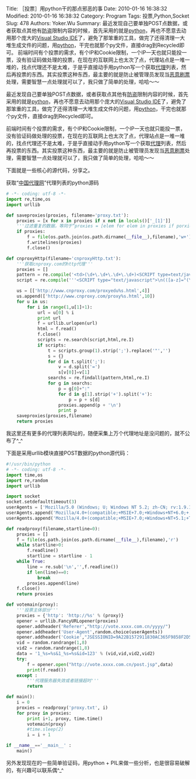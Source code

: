 ﻿Title: ［投票］用python干的那点邪恶的事
Date: 2010-01-16 16:38:32
Modified: 2010-01-16 16:38:32
Category: Program
Tags: 投票,Python,Socket
Slug: 478
Authors: Yoker.Wu
Summary: 
    最近发现自己要单独POST点数据，或者获取点其他有[防盗](http://www.google.com/search?hl=zh-CN&q=%E9%98%B2%E7%9B%97%E9%93%BE&client=pub-9809305251274649)限制内容的时候，首先采用的就是[python](http://www.python.org/)，再也不愿意去动用那个庞大的[Visual Studio IDE](http://www.google.com/search?hl=zh-CN&q=Visual%20Studio%20IDE&client=pub-9809305251274649)了，避免了那笨重的工具，做完了还得清理一大堆生成文件的问题，用[python](http://www.python.org/)，干完也就那个py文件，直接drag到Recycled即可。
    前端时间有个投票的需求，有个IP和Cookie限制，一个IP一天也就只能投一票，没有验证码做处理的投票，在现在的互联网上也太次了点，代理站点是一堆一堆的，找点代理还不是太难，于是乎直接动手用python写一个获取[代理](http://www.google.com/search?hl=zh-CN&q=%E4%BB%A3%E7%90%86&client=pub-9809305251274649)列表，然后再投票的东西。其实投票这种东西，最主要的就是防止被管理员发现当[恶意刷票](http://www.google.com/search?hl=zh-CN&q=%E6%81%B6%E6%84%8F%E5%88%B7%E7%A5%A8&client=pub-9809305251274649)处理，需要智慧一点处理就可以了，我只做了简单的处理，哈哈～～


最近发现自己要单独POST点数据，或者获取点其他有[防盗](http://www.google.com/search?hl=zh-CN&q=%E9%98%B2%E7%9B%97%E9%93%BE&client=pub-9809305251274649)限制内容的时候，首先采用的就是[python](http://www.python.org/)，再也不愿意去动用那个庞大的[Visual Studio IDE](http://www.google.com/search?hl=zh-CN&q=Visual%20Studio%20IDE&client=pub-9809305251274649)了，避免了那笨重的工具，做完了还得清理一大堆生成文件的问题，用[python](http://www.python.org/)，干完也就那个py文件，直接drag到Recycled即可。

前端时间有个投票的需求，有个IP和Cookie限制，一个IP一天也就只能投一票，没有验证码做处理的投票，在现在的互联网上也太次了点，代理站点是一堆一堆的，找点代理还不是太难，于是乎直接动手用python写一个获取[代理](http://www.google.com/search?hl=zh-CN&q=%E4%BB%A3%E7%90%86&client=pub-9809305251274649)列表，然后再投票的东西。其实投票这种东西，最主要的就是防止被管理员发现当[恶意刷票](http://www.google.com/search?hl=zh-CN&q=%E6%81%B6%E6%84%8F%E5%88%B7%E7%A5%A8&client=pub-9809305251274649)处理，需要智慧一点处理就可以了，我只做了简单的处理，哈哈～～

下面就是一些核心的源代码，分享之。

获取“[中国代理网](http://www.cnproxy.com/)”代理列表的python源码

```python
# -*- coding: utf-8 -*-
import re,time,os
import urllib

def saveproxies(proxies, filename='proxy.txt'):
    proxies = [x for x in proxies if x not in locals()['_[1]']]
    '''过滤重复的数据，等同于“proxies = [elem for elem in proxies if porxies.count(elem) == 1]” '''
    if proxies:
        f = file(os.path.join(os.path.dirname(__file__),filename),'w+');
        f.writelines(proxies)
        f.close()

def cnproxyHttp(filename='cnproxyHttp.txt'):
    '''获取cnproxy.com的http代理'''
    proxies = []
    pattern = re.compile('<td>(\d+\.\d+\.\d+\.\d+)<SCRIPT type=text/javascript>document\.write\(":"((\+[a-z]){2,5})\)</SCRIPT></td>')
    script = re.compile('''<SCRIPT type="text/javascript">\n(([a-z]="(\d)";)+)</SCRIPT>''')

    us = [['http://www.cnproxy.com/proxyedu%s.html',4]]
    us.append(['http://www.cnproxy.com/proxy%s.html',10])
    for u in us:
        for i in range(1,u[1]+1):
            url = u[0] % i
            print url
            f = urllib.urlopen(url)
            html = f.read()
            f.close()
            scripts = re.search(script,html,re.I)
            if scripts:
                t = scripts.group(1).strip(';').replace('"','')
                s = {}
                for d in t.split(';'):
                    v = d.split('=')
                    s[v[0]]=v[1]
                searchs = re.findall(pattern,html,re.I)
                for g in searchs:
                    p = g[0]+":"
                    for d in g[1].strip('+').split('+'):
                        p = p + s[d]
                    proxies.append(p + '\n')
                    print p
    saveproxies(proxies,filename)
    return proxies
```

我这里还有更多的代理列表网址的，随便采集上万个代理地址是没问题的，就不公布了^_^

下面是采用urllib模块直接POST数据的python源代码：

```python
#!/usr/bin/python
# -*- coding: utf-8 -*-
import time,os
import re,random
import urllib

import socket
socket.setdefaulttimeout(3)
userAgents = ['Mozilla/5.0 (Windows; U; Windows NT 5.2; zh-CN; rv:1.9.1.5) Gecko/20091102 Firefox/3.5.5']
userAgents.append('Mozilla/4.0+(compatible;+MSIE+7.0;+Windows+NT+6.0;+.NET+CLR+3.0.04506;)')
userAgents.append('Mozilla/4.0+(compatible;+MSIE+7.0;+Windows+NT+5.1;+Trident/4.0;+.NET+CLR+2.0.50727;+yie8)')

def readproxy(filename,startline=0):
    proxies = []
    f = file(os.path.join(os.path.dirname(__file__),filename),'r')
    while startline>0:
        f.readline()
        startline = startline - 1
    while True:
        line = re.sub('\n','',f.readline())
        if len(line)==0:
            break
        proxies.append(line)
    f.close()
    return proxies

def votemain(proxy):
    '''投票主体部分'''
    proxies = {'http': 'http://%s' % (proxy)}
    opener = urllib.FancyURLopener(proxies)
    opener.addheader('Referer',"http://vote.xxxx.com.cn/yyyy/")
    opener.addheader('User-Agent',random.choice(userAgents))
    opener.addheader('Cookie',"JSESSIONID=9A22B1572911830AC365F9858F2D541D")
    vid = random.randrange(1,8)
    vid2 = random.randrange(1,8)
    data = '1_%s=%s&1_%s=%s&id=123' % (vid,vid,vid2,vid2)
    try:
        f = opener.open("http://vote.xxxx.com.cn/post.jsp",data)
        print(f.read())
    except :
        '''代理服务器失效或者链接超时'''
        return

def main():
    i = 0
    proxies = readproxy('proxy.txt', i)
    for proxy in proxies:
        print i+1, proxy, time.time()
        votemain(proxy)
        #time.sleep(2)
        i = i + 1

if __name__=='__main__' :
    main()
```

另外发现现在的一些简单验证码，用python + PIL来做一些分析，也是很容易破解的，有兴趣可以联系偶^_^